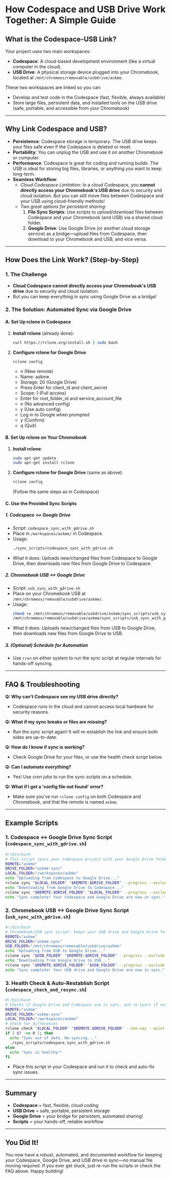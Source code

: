 # How Codespace and USB Drive Work Together: A Simple Guide

## What is the Codespace-USB Link?

Your project uses two main workspaces:
- **Codespace**: A cloud-based development environment (like a virtual computer in the cloud).
- **USB Drive**: A physical storage device plugged into your Chromebook, located at `/mnt/chromeos/removable/usbdrive/askme`.

These two workspaces are linked so you can:
- Develop and test code in the Codespace (fast, flexible, always available)
- Store large files, persistent data, and installed tools on the USB drive (safe, portable, and accessible from your Chromebook)

---

## Why Link Codespace and USB?

- **Persistence**: Codespace storage is temporary. The USB drive keeps your files safe even if the Codespace is deleted or reset.
- **Portability**: You can unplug the USB and use it on another Chromebook or computer.
- **Performance**: Codespace is great for coding and running builds. The USB is ideal for storing big files, libraries, or anything you want to keep long-term.
- **Seamless Workflow**: 
    - *Cloud Codespace Limitation*: In a cloud Codespace, you **cannot directly access your Chromebook's USB drive** due to security and cloud isolation. But you can still move files between Codespace and your USB using cloud-friendly methods!
    - *Two great options for persistent sharing:*
        1. **File Sync Scripts**: Use scripts to upload/download files between Codespace and your Chromebook (and USB) via a shared cloud folder.
        2. **Google Drive**: Use Google Drive (or another cloud storage service) as a bridge—upload files from Codespace, then download to your Chromebook and USB, and vice versa.

---

## How Does the Link Work? (Step-by-Step)

### 1. The Challenge
- **Cloud Codespace cannot directly access your Chromebook's USB drive** due to security and cloud isolation.
- But you can keep everything in sync using Google Drive as a bridge!

### 2. The Solution: Automated Sync via Google Drive

#### **A. Set Up rclone in Codespace**
1. **Install rclone** (already done):
   ```bash
   curl https://rclone.org/install.sh | sudo bash
   ```
2. **Configure rclone for Google Drive**:
   ```bash
   rclone config
   ```
   - n (New remote)
   - Name: askme
   - Storage: 20 (Google Drive)
   - Press Enter for client_id and client_secret
   - Scope: 1 (Full access)
   - Enter for root_folder_id and service_account_file
   - n (No advanced config)
   - y (Use auto config)
   - Log in to Google when prompted
   - y (Confirm)
   - q (Quit)

#### **B. Set Up rclone on Your Chromebook**
1. **Install rclone**:
   ```bash
   sudo apt-get update
   sudo apt-get install rclone
   ```
2. **Configure rclone for Google Drive** (same as above):
   ```bash
   rclone config
   ```
   (Follow the same steps as in Codespace)

#### **C. Use the Provided Sync Scripts**

##### **1. Codespace <-> Google Drive**
- Script: `codespace_sync_with_gdrive.sh`
- Place in `/workspaces/askme/` in Codespace.
- Usage:
  ```bash
  ./sync_scripts/codespace_sync_with_gdrive.sh
  ```
- What it does: Uploads new/changed files from Codespace to Google Drive, then downloads new files from Google Drive to Codespace.

##### **2. Chromebook USB <-> Google Drive**
- Script: `usb_sync_with_gdrive.sh`
- Place on your Chromebook USB at `/mnt/chromeos/removable/usbdrive/askme/`.
- Usage:
  ```bash
  chmod +x /mnt/chromeos/removable/usbdrive/askme/sync_scripts/usb_sync_with_gdrive.sh
  /mnt/chromeos/removable/usbdrive/askme/sync_scripts/usb_sync_with_gdrive.sh
  ```
- What it does: Uploads new/changed files from USB to Google Drive, then downloads new files from Google Drive to USB.

##### **3. (Optional) Schedule for Automation**
- Use `cron` on either system to run the sync script at regular intervals for hands-off syncing.

---

## FAQ & Troubleshooting

**Q: Why can't Codespace see my USB drive directly?**
- Codespace runs in the cloud and cannot access local hardware for security reasons.

**Q: What if my sync breaks or files are missing?**
- Run the sync script again! It will re-establish the link and ensure both sides are up-to-date.

**Q: How do I know if sync is working?**
- Check Google Drive for your files, or use the health check script below.

**Q: Can I automate everything?**
- Yes! Use cron jobs to run the sync scripts on a schedule.

**Q: What if I get a 'config file not found' error?**
- Make sure you've run `rclone config` on both Codespace and Chromebook, and that the remote is named `askme`.

---

## Example Scripts

### 1. Codespace <-> Google Drive Sync Script (`codespace_sync_with_gdrive.sh`)
```bash
#!/bin/bash
# This script syncs your Codespace project with your Google Drive folder 'askme-sync'.
REMOTE="askme"
DRIVE_FOLDER="askme-sync"
LOCAL_FOLDER="/workspaces/askme"
echo "Uploading from Codespace to Google Drive..."
rclone sync "$LOCAL_FOLDER" "$REMOTE:$DRIVE_FOLDER" --progress --exclude ".git/**" --exclude "usbdrive/**"
echo "Downloading from Google Drive to Codespace..."
rclone sync "$REMOTE:$DRIVE_FOLDER" "$LOCAL_FOLDER" --progress --exclude ".git/**" --exclude "usbdrive/**"
echo "Sync complete! Your Codespace and Google Drive are now in sync."
```

### 2. Chromebook USB <-> Google Drive Sync Script (`usb_sync_with_gdrive.sh`)
```bash
#!/bin/bash
# Chromebook/USB sync script: keeps your USB drive and Google Drive folder 'askme-sync' in sync!
REMOTE="askme"
DRIVE_FOLDER="askme-sync"
USB_FOLDER="/mnt/chromeos/removable/usbdrive/askme"
echo "Uploading from USB to Google Drive..."
rclone sync "$USB_FOLDER" "$REMOTE:$DRIVE_FOLDER" --progress --exclude ".Trash-*/**"
echo "Downloading from Google Drive to USB..."
rclone sync "$REMOTE:$DRIVE_FOLDER" "$USB_FOLDER" --progress --exclude ".Trash-*/**"
echo "Sync complete! Your USB drive and Google Drive are now in sync."
```

### 3. Health Check & Auto-Restablish Script (`codespace_check_and_resync.sh`)
```bash
#!/bin/bash
# Checks if Google Drive and Codespace are in sync, and re-syncs if not.
REMOTE="askme"
DRIVE_FOLDER="askme-sync"
LOCAL_FOLDER="/workspaces/askme"
# Check for differences
rclone check "$LOCAL_FOLDER" "$REMOTE:$DRIVE_FOLDER" --one-way --quiet
if [ $? -ne 0 ]; then
  echo "Sync out of date. Re-syncing..."
  ./sync_scripts/codespace_sync_with_gdrive.sh
else
  echo "Sync is healthy!"
fi
```
- Place this script in your Codespace and run it to check and auto-fix sync issues.

---

## Summary
- **Codespace** = fast, flexible, cloud coding
- **USB Drive** = safe, portable, persistent storage
- **Google Drive** = your bridge for persistent, automated sharing!
- **Scripts** = your hands-off, reliable workflow

---

## You Did It!
You now have a robust, automated, and documented workflow for keeping your Codespace, Google Drive, and USB drive in sync—no manual file moving required. If you ever get stuck, just re-run the scripts or check the FAQ above. Happy building!
